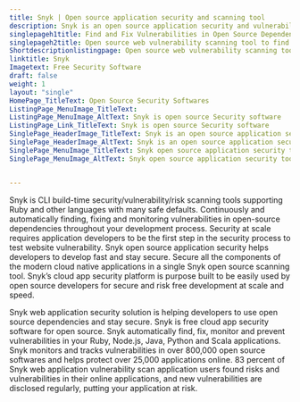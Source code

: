 ```yaml
---
title: Snyk | Open source application security and scanning tool
description: Snyk is an open source application security and vulnerability scanning tool. It is used to find and monitor known vulnerabilities continuously in dependencies.
singlepageh1title: Find and Fix Vulnerabilities in Open Source Dependencies
singlepageh2title: Open source web vulnerability scanning tool to find & fix vulnerabilities continuously in dependencies pulled from RubyGems, npm, PyPI, Maven and more
Shortdescriptionlistingpage: Open source web vulnerability scanning tool to find & fix vulnerabilities continuously in dependencies pulled from RubyGems, npm, PyPI, Maven and more
linktitle: Snyk
Imagetext: Free Security Software
draft: false
weight: 1
layout: "single"
HomePage_TitleText: Open Source Security Softwares
ListingPage_MenuImage_TitleText: 
ListingPage_MenuImage_AltText: Snyk is open source Security software
ListingPage_Link_TitleText: Snyk is open source Security software
SinglePage_HeaderImage_TitleText: Snyk is an open source application security software to automatically find, prioritize and fix web application vulnerability.
SinglePage_HeaderImage_AltText: Snyk is an open source application security software to automatically find, prioritize and fix web application vulnerability.
SinglePage_MenuImage_TitleText: Snyk open source application security tool is used to test website vulnerability in open source dependencies
SinglePage_MenuImage_AltText: Snyk open source application security tool is used to test website vulnerability in open source dependencies


---
```


Snyk is CLI build-time security/vulnerability/risk scanning tools supporting Ruby and other languages with many safe defaults. Continuously and automatically finding, fixing and monitoring vulnerabilities in open-source dependencies throughout your development process. Security at scale requires application developers to be the first step in the security process to test website vulnerability. Snyk open source application security helps developers to develop fast and stay secure. Secure all the components of the modern cloud native applications in a single Snyk open source scanning tool. Snyk’s cloud app security platform is purpose built to be easily used by open source developers for secure and risk free development at scale and speed.

Snyk web application security solution is helping developers to use open source dependencies and stay secure. Snyk is free cloud app security software for open source. Snyk automatically find, fix, monitor and prevent vulnerabilities in your Ruby, Node.js, Java, Python and Scala applications. Snyk monitors and tracks vulnerabilities in over 800,000 open source softwares and helps protect over 25,000 applications online. 83 percent of Snyk web application vulnerability scan application users found risks and vulnerabilities in their online applications, and new vulnerabilities are disclosed regularly, putting your application at risk.